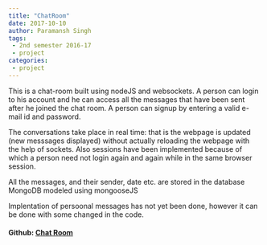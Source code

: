 ```yaml
---
title: "ChatRoom"
date: 2017-10-10
author: Paramansh Singh
tags:
 - 2nd semester 2016-17
 - project
categories:
 - project
---
```

This is a chat-room built using nodeJS and websockets. A person can login to his account and he can access all the messages that have been sent after he joined the chat room.
A person can signup by entering a valid e-mail id and password.

The conversations take place in real time: that is the webpage is updated (new messsages displayed) without actually reloading the webpage with the help of sockets.
Also sessions have been implemented because of which a person need not login again and again while in the same browser session. 

All the messages, and their sender, date etc.  are stored in the database MongoDB modeled using mongooseJS

Implentation of persoonal messages has not yet been done, however it can be done with some changed in the code.
#### Github: [Chat Room](http://github.com/paramansh/websockets)
